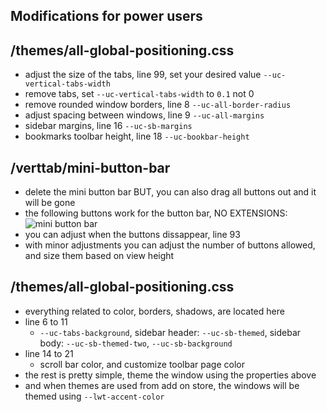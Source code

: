 ## Modifications for power users

## /themes/all-global-positioning.css

- adjust the size of the tabs, line 99, set your desired value `--uc-vertical-tabs-width`
- remove tabs, set `--uc-vertical-tabs-width` to `0.1` not 0
- remove rounded window borders, line 8 `--uc-all-border-radius`
- adjust spacing between windows, line 9 `--uc-all-margins`
- sidebar margins, line 16 `--uc-sb-margins`
- bookmarks toolbar height, line 18 `--uc-bookbar-height`

## /verttab/mini-button-bar

- delete the mini button bar BUT, you can also drag all buttons out and it will be gone
- the following buttons work for the button bar, NO EXTENSIONS:
![mini button bar](https://github.com/soulhotel/FF-CSS-ULTIMA/assets/155501797/c0322340-9c81-47f3-bdda-44bd520cb14a)
- you can adjust when the buttons dissappear, line 93
- with minor adjustments you can adjust the number of buttons allowed, and size them based on view height

## /themes/all-global-positioning.css

- everything related to color, borders, shadows, are located here
- line 6 to 11
  - `--uc-tabs-background`, sidebar header: `--uc-sb-themed`, sidebar body: `--uc-sb-themed-two`, `--uc-sb-background`
- line 14 to 21
  - scroll bar color, and customize toolbar page color
- the rest is pretty simple, theme the window using the properties above
- and when themes are used from add on store, the windows will be themed using `--lwt-accent-color`
